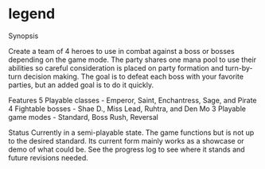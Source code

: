 # legend

<bold>Synopsis</bold>

Create a team of 4 heroes to use in combat against a boss or bosses depending on the game mode. The party shares one mana pool to use
their abilities so careful consideration is placed on party formation and turn-by-turn decision making. The goal is to defeat each boss
with your favorite parties, but an added goal is to do it quickly.

Features
5 Playable classes - Emperor, Saint, Enchantress, Sage, and Pirate
4 Fightable bosses - Shae D., Miss Lead, Ruhtra, and Den Mo
3 Playable game modes - Standard, Boss Rush, Reversal

Status
Currently in a semi-playable state. The game functions but is not up to the 
desired standard. Its current form mainly works as a showcase or demo of what
could be. See the progress log to see where it stands and future revisions 
needed.
